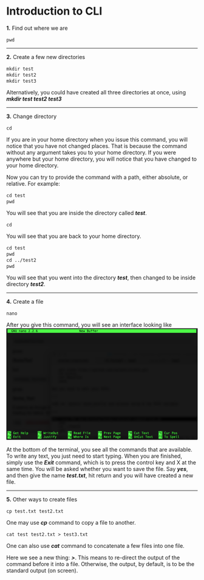 Introduction to CLI
=======================

**1\.** Find out where we are

    pwd

---

**2\.** Create a few new directories

    mkdir test
    mkdir test2
    mkdir test3

Alternatively, you could have created all three directories at once, using ***mkdir test test2 test3***

---

**3\.** Change directory

    cd

If you are in your home directory when you issue this command, you will notice that you have not changed places. That is because the command without any argument takes you to your home directory. If you were anywhere but your home directory, you will notice that you have changed to your home directory.

Now you can try to provide the command with a path, either absolute, or relative. For example:

    cd test
    pwd

You will see that you are inside the directory called ***test***.

    cd

You will see that you are back to your home directory.

    cd test
    pwd
    cd ../test2
    pwd

You will see that you went into the directory ***test***, then changed to be inside directory ***test2***.

---

**4\.** Create a file

    nano

After you give this command, you will see an interface looking like ![nano.1](./nano.1.png)

At the bottom of the terminal, you see all the commands that are available. To write any text, you just need to start typing. When you are finished, simply use the ***Exit*** command, which is to press the control key and X at the same time. You will be asked whether you want to save the file. Say ***yes***, and then give the name ***test.txt***, hit return and you will have created a new file.

---

**5\.** Other ways to create files

    cp test.txt test2.txt

One may use ***cp*** command to copy a file to another.

    cat test test2.txt > test3.txt

One can also use ***cat*** command to concatenate a few files into one file.

Here we see a new thing: ***>***. This means to re-direct the output of the command before it into a file. Otherwise, the output, by default, is to be the standard output (on screen).
